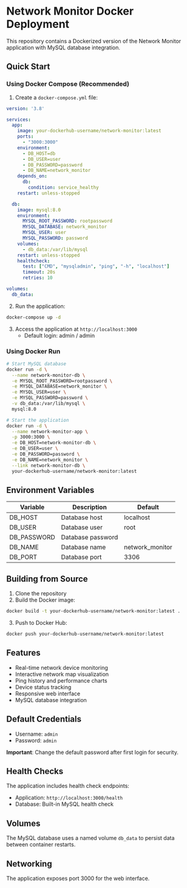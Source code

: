 # Network Monitor Docker Deployment

This repository contains a Dockerized version of the Network Monitor application with MySQL database integration.

## Quick Start

### Using Docker Compose (Recommended)

1. Create a `docker-compose.yml` file:
```yaml
version: '3.8'

services:
  app:
    image: your-dockerhub-username/network-monitor:latest
    ports:
      - "3000:3000"
    environment:
      - DB_HOST=db
      - DB_USER=user
      - DB_PASSWORD=password
      - DB_NAME=network_monitor
    depends_on:
      db:
        condition: service_healthy
    restart: unless-stopped

  db:
    image: mysql:8.0
    environment:
      MYSQL_ROOT_PASSWORD: rootpassword
      MYSQL_DATABASE: network_monitor
      MYSQL_USER: user
      MYSQL_PASSWORD: password
    volumes:
      - db_data:/var/lib/mysql
    restart: unless-stopped
    healthcheck:
      test: ["CMD", "mysqladmin", "ping", "-h", "localhost"]
      timeout: 20s
      retries: 10

volumes:
  db_data:
```

2. Run the application:
```bash
docker-compose up -d
```

3. Access the application at `http://localhost:3000`
   - Default login: admin / admin

### Using Docker Run

```bash
# Start MySQL database
docker run -d \
  --name network-monitor-db \
  -e MYSQL_ROOT_PASSWORD=rootpassword \
  -e MYSQL_DATABASE=network_monitor \
  -e MYSQL_USER=user \
  -e MYSQL_PASSWORD=password \
  -v db_data:/var/lib/mysql \
  mysql:8.0

# Start the application
docker run -d \
  --name network-monitor-app \
  -p 3000:3000 \
  -e DB_HOST=network-monitor-db \
  -e DB_USER=user \
  -e DB_PASSWORD=password \
  -e DB_NAME=network_monitor \
  --link network-monitor-db \
  your-dockerhub-username/network-monitor:latest
```

## Environment Variables

| Variable | Description | Default |
|----------|-------------|---------|
| DB_HOST | Database host | localhost |
| DB_USER | Database user | root |
| DB_PASSWORD | Database password |  |
| DB_NAME | Database name | network_monitor |
| DB_PORT | Database port | 3306 |

## Building from Source

1. Clone the repository
2. Build the Docker image:
```bash
docker build -t your-dockerhub-username/network-monitor:latest .
```

3. Push to Docker Hub:
```bash
docker push your-dockerhub-username/network-monitor:latest
```

## Features

- Real-time network device monitoring
- Interactive network map visualization
- Ping history and performance charts
- Device status tracking
- Responsive web interface
- MySQL database integration

## Default Credentials

- Username: `admin`
- Password: `admin`

**Important**: Change the default password after first login for security.

## Health Checks

The application includes health check endpoints:
- Application: `http://localhost:3000/health`
- Database: Built-in MySQL health check

## Volumes

The MySQL database uses a named volume `db_data` to persist data between container restarts.

## Networking

The application exposes port 3000 for the web interface.